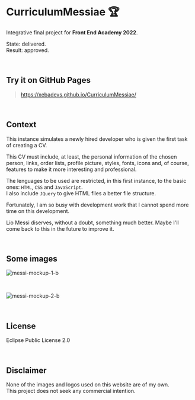 # CurriculumMessiae :trophy:

Integrative final project for **Front End Academy 2022**.

State: delivered. \
Result: approved.

<br>

## Try it on GitHub Pages
> https://xebadevs.github.io/CurriculumMessiae/

<br>

## Context

This instance simulates a newly hired developer who is given the first task of creating a CV.

This CV must include, at least, the personal information of the chosen person, links, order lists, profile picture, styles, fonts, icons and, of course, features to make it more interesting and professional.

The lenguages to be used are restricted, in this first instance, to the basic ones: `HTML`, `CSS` and `JavaScript`. \
I also include `JQuery` to give HTML files a better file structure.

Fortunately, I am so busy with development work that I cannot spend more time on this development.

Lio Messi diserves, without a doubt, something much better.
Maybe I'll come back to this in the future to improve it.

<br>

## Some images

![messi-mockup-1-b](https://user-images.githubusercontent.com/91569646/223007388-551bca8a-e7c4-437a-bb2f-8f074ebd5478.png)

<br>

![messi-mockup-2-b](https://user-images.githubusercontent.com/91569646/223007413-5d5d7bc7-bce0-4a65-9bdb-ec287ec4da97.png)

<br>


## License

Eclipse Public License 2.0

<br>

## Disclaimer

None of the images and logos used on this website are of my own. \
This project does not seek any commercial intention.
